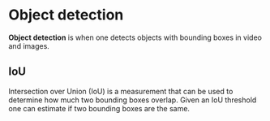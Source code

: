 # Object detection

 **Object detection** is when one detects objects with
bounding boxes in video and images.

## IoU

Intersection over Union (IoU) is a measurement that can be used to determine how
much two bounding boxes overlap. Given an IoU threshold one can estimate if two
bounding boxes are the same.

